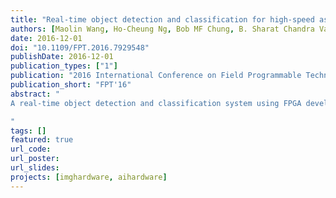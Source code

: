 ```yaml
---
title: "Real-time object detection and classification for high-speed asymmetric-detection time-stretch optical microscopy on FPGA"
authors: [Maolin Wang, Ho-Cheung Ng, Bob MF Chung, B. Sharat Chandra Varma, Manish Kumar Jaiswal, Kevin K. Tsia, Ho Cheung Shum, Hayden Kwok-Hay So]
date: 2016-12-01
doi: "10.1109/FPT.2016.7929548"
publishDate: 2016-12-01
publication_types: ["1"]
publication: "2016 International Conference on Field Programmable Technology (FPT)"
publication_short: "FPT'16"
abstract: "
A real-time object detection and classification system using FPGA developed for high-speed asymmetric time-stretched optical microscopy (ATOM) framework is presented. Due to the massive amount of data generated by optical frontend, storing the raw data for offline post-processing is slow and impractical for the targeted single cell analysis applications. The proposed FPGA solution eliminates the need to transfer and persist the entire raw data by processing low-level signals and forming high-level images in real-time. Objects of interest are detected and segmented from the image stream and a classifier subsequently performs high-level analysis on the segmented images. When compared with existing software-based post-processing workflow, this FPGA-based approach will improve both the number of objects captured per experiment and the overall end-to-end object classification performance. The system also allows co-optimization between optical system, low-level signal processing and image analytic in a unified environment that enables new scientific discoveries previously unachievable.

"
tags: []
featured: true
url_code: 
url_poster: 
url_slides: 
projects: [imghardware, aihardware]
---
```


